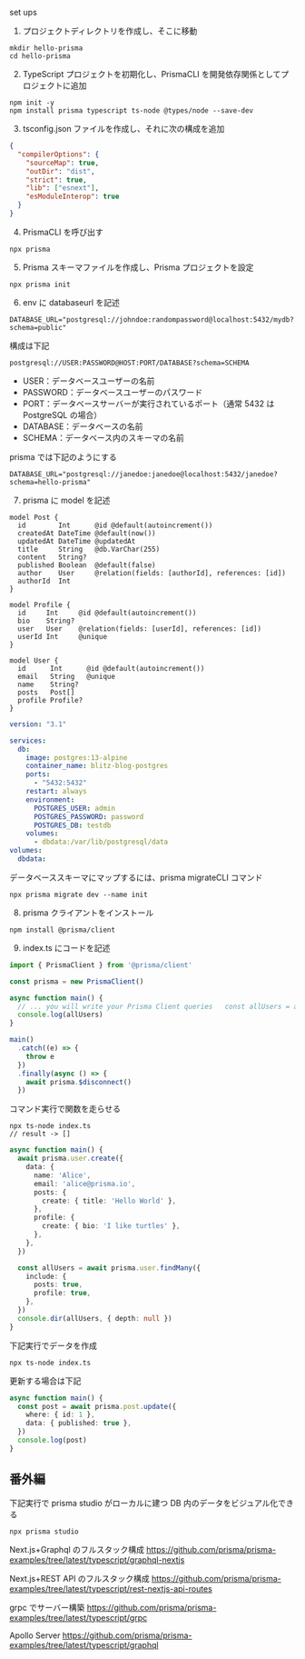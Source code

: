 set ups

1. プロジェクトディレクトリを作成し、そこに移動

```
mkdir hello-prisma
cd hello-prisma
```

2. TypeScript プロジェクトを初期化し、PrismaCLI を開発依存関係としてプロジェクトに追加

```
npm init -y
npm install prisma typescript ts-node @types/node --save-dev
```

3. tsconfig.json ファイルを作成し、それに次の構成を追加

```tsconfig.json
{
  "compilerOptions": {
    "sourceMap": true,
    "outDir": "dist",
    "strict": true,
    "lib": ["esnext"],
    "esModuleInterop": true
  }
}
```

4. PrismaCLI を呼び出す

```
npx prisma
```

5. Prisma スキーマファイルを作成し、Prisma プロジェクトを設定

```
npx prisma init
```

6. env に databaseurl を記述

```.env
DATABASE_URL="postgresql://johndoe:randompassword@localhost:5432/mydb?schema=public"
```

構成は下記

```
postgresql://USER:PASSWORD@HOST:PORT/DATABASE?schema=SCHEMA
```

- USER：データベースユーザーの名前
- PASSWORD：データベースユーザーのパスワード
- PORT：データベースサーバーが実行されているポート（通常 5432 は PostgreSQL の場合）
- DATABASE：データベースの名前
- SCHEMA：データベース内のスキーマの名前

prisma では下記のようにする

```
DATABASE_URL="postgresql://janedoe:janedoe@localhost:5432/janedoe?schema=hello-prisma"
```

7. prisma に model を記述

```prisma/schema.prisma
model Post {
  id        Int      @id @default(autoincrement())
  createdAt DateTime @default(now())
  updatedAt DateTime @updatedAt
  title     String   @db.VarChar(255)
  content   String?
  published Boolean  @default(false)
  author    User     @relation(fields: [authorId], references: [id])
  authorId  Int
}

model Profile {
  id     Int     @id @default(autoincrement())
  bio    String?
  user   User    @relation(fields: [userId], references: [id])
  userId Int     @unique
}

model User {
  id      Int      @id @default(autoincrement())
  email   String   @unique
  name    String?
  posts   Post[]
  profile Profile?
}
```

```docker-compose.yaml
version: "3.1"

services:
  db:
    image: postgres:13-alpine
    container_name: blitz-blog-postgres
    ports:
      - "5432:5432"
    restart: always
    environment:
      POSTGRES_USER: admin
      POSTGRES_PASSWORD: password
      POSTGRES_DB: testdb
    volumes:
      - dbdata:/var/lib/postgresql/data
volumes:
  dbdata:

```

データベーススキーマにマップするには、prisma migrateCLI コマンド

```
npx prisma migrate dev --name init
```

8. prisma クライアントをインストール

```
npm install @prisma/client
```

9. index.ts にコードを記述

```index.ts
import { PrismaClient } from '@prisma/client'

const prisma = new PrismaClient()

async function main() {
  // ... you will write your Prisma Client queries   const allUsers = await prisma.user.findMany()
  console.log(allUsers)
}

main()
  .catch((e) => {
    throw e
  })
  .finally(async () => {
    await prisma.$disconnect()
  })
```

コマンド実行で関数を走らせる

```
npx ts-node index.ts
// result -> []
```

```index.ts
async function main() {
  await prisma.user.create({
    data: {
      name: 'Alice',
      email: 'alice@prisma.io',
      posts: {
        create: { title: 'Hello World' },
      },
      profile: {
        create: { bio: 'I like turtles' },
      },
    },
  })

  const allUsers = await prisma.user.findMany({
    include: {
      posts: true,
      profile: true,
    },
  })
  console.dir(allUsers, { depth: null })
}
```

下記実行でデータを作成

```
npx ts-node index.ts
```

更新する場合は下記

```index.ts
async function main() {
  const post = await prisma.post.update({
    where: { id: 1 },
    data: { published: true },
  })
  console.log(post)
}
```

## 番外編

下記実行で prisma studio がローカルに建つ
DB 内のデータをビジュアル化できる

```
npx prisma studio
```

Next.js+Graphql のフルスタック構成
https://github.com/prisma/prisma-examples/tree/latest/typescript/graphql-nextjs

Next.js+REST API のフルスタック構成
https://github.com/prisma/prisma-examples/tree/latest/typescript/rest-nextjs-api-routes

grpc でサーバー構築
https://github.com/prisma/prisma-examples/tree/latest/typescript/grpc

Apollo Server
https://github.com/prisma/prisma-examples/tree/latest/typescript/graphql
